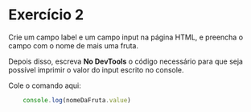 # Exercício 2

Crie um campo label e um campo input na página HTML, e preencha o campo com o nome de mais uma fruta.

Depois disso, escreva **No DevTools** o código necessário para que seja possível imprimir o valor do input escrito no console.

Cole o comando aqui:
```jsx
    console.log(nomeDaFruta.value)
```